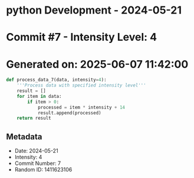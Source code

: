 ﻿# python Development - 2024-05-21
# Commit #7 - Intensity Level: 4
# Generated on: 2025-06-07 11:42:00
```python
def process_data_7(data, intensity=4):
    '''Process data with specified intensity level'''
    result = []
    for item in data:
        if item > 0:
            processed = item * intensity + 14
            result.append(processed)
    return result
```
## Metadata
- Date: 2024-05-21
- Intensity: 4
- Commit Number: 7
- Random ID: 1411623106
